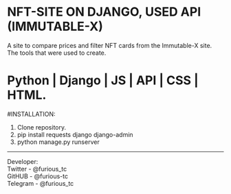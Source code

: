 # NFT-SITE ON DJANGO, USED API  (IMMUTABLE-X)

A site to compare prices and filter NFT cards from the Immutable-X site. The tools that were used to create.

# Python | Django | JS | API | CSS | HTML.

#INSTALLATION:
1) Clone repository.
2) pip install requests django django-admin
3) python manage.py runserver


------------------------------------------------
Developer:\
Twitter - @furious_tc\
GitHUB - @furious-tc\
Telegram - @furious_tc
